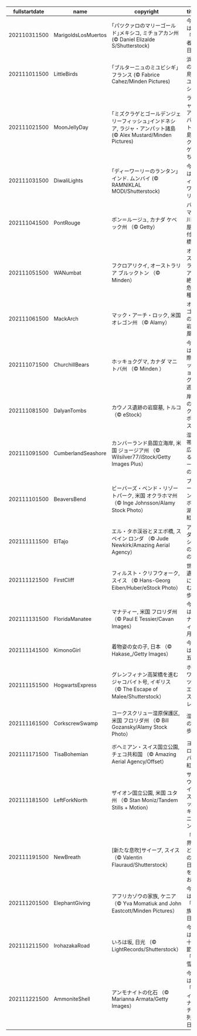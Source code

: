 |fullstartdate|name|copyright|title|image|
|--|--|--|--|--|
202110311500|MarigoldsLosMuertos|｢パツクァロのマリーゴールド｣メキシコ, ミチョアカン州 (© Daniel Elizalde S/Shutterstock)|今日は「死者の日」|![](/ja-JP/2021/11/202110311500MarigoldsLosMuertos.jpg)|
202111011500|LittleBirds|｢ブルターニュのミユビシギ｣フランス (© Fabrice Cahez/Minden Pictures)|浜辺の野鳥ミユビシギ|![](/ja-JP/2021/11/202111011500LittleBirds.jpg)|
202111021500|MoonJellyDay|｢ミズクラゲとゴールデンジェリーフィッシュ｣インドネシア, ラジャ・アンパット諸島  (© Alex Mustard/Minden Pictures)|ラジャ・アンパット諸島のクラゲたち|![](/ja-JP/2021/11/202111021500MoonJellyDay.jpg)|
202111031500|DiwaliLights|｢ディーワーリーのランタン｣インド. ムンバイ  (© RAMNIKLAL MODI/Shutterstock)|今日はディーワーリー|![](/ja-JP/2021/11/202111031500DiwaliLights.jpg)|
202111041500|PontRouge|ポン＝ルージュ,  カナダ ケベック州 （© Getty）|パルマー川の屋根付き橋|![](/ja-JP/2021/11/202111041500PontRouge.jpg)|
202111051500|WANumbat|フクロアリクイ, オーストラリア ブルックトン （© Minden）|オーストラリアの絶滅危惧種|![](/ja-JP/2021/11/202111051500WANumbat.jpg)|
202111061500|MackArch|マック・アーチ・ロック, 米国 オレゴン州 （© Alamy）|オレゴンの奇岩の風景|![](/ja-JP/2021/11/202111061500MackArch.jpg)|
202111071500|ChurchillBears|ホッキョクグマ, カナダ マニトバ州 （© Minden ）|今週は国際ホッキョクグマ週間|![](/ja-JP/2021/11/202111071500ChurchillBears.jpg)|
202111081500|DalyanTombs|カウノス遺跡の岩窟墓,  トルコ （© eStock）|岸壁のネクロポリス|![](/ja-JP/2021/11/202111081500DalyanTombs.jpg)|
202111091500|CumberlandSeashore|カンバーランド島国立海岸, 米国 ジョージア州 （© Wilsilver77/iStock/Getty Images Plus）|湿地帯に広がるオークの森|![](/ja-JP/2021/11/202111091500CumberlandSeashore.jpg)|
202111101500|BeaversBend|ビーバーズ・ベンド・リゾートパーク, 米国 オクラホマ州 （© Inge Johnsson/Alamy Stock Photo）|ブロークン・ボウ湖の紅葉|![](/ja-JP/2021/11/202111101500BeaversBend.jpg)|
202111111500|ElTajo|エル・タホ渓谷とヌエボ橋, スペイン ロンダ （© Jude Newkirk/Amazing Aerial Agency）|アンダルシアの崖の街|![](/ja-JP/2021/11/202111111500ElTajo.jpg)|
202111121500|FirstCliff|フィルスト・クリフウォーク, スイス （© Hans-Georg Eiben/Huber/eStock Photo）|世界遺産に臨む遊歩道|![](/ja-JP/2021/11/202111121500FirstCliff.jpg)|
202111131500|FloridaManatee|マナティー, 米国 フロリダ州 （© Paul E Tessier/Cavan Images）|今月はマナティー月間|![](/ja-JP/2021/11/202111131500FloridaManatee.jpg)|
202111141500|KimonoGirl|着物姿の女の子, 日本 （© Hakase_/Getty Images）|今日は七五三|![](/ja-JP/2021/11/202111141500KimonoGirl.jpg)|
202111151500|HogwartsExpress|グレンフィナン高架橋を進むジャコバイト号, イギリス （© The Escape of Malee/Shutterstock）|ホグワーツ・エクスプレス|![](/ja-JP/2021/11/202111151500HogwartsExpress.jpg)|
202111161500|CorkscrewSwamp|コークスクリュー湿原保護区, 米国 フロリダ州 （© Bill Gozansky/Alamy Stock Photo）|湿原の遊歩道|![](/ja-JP/2021/11/202111161500CorkscrewSwamp.jpg)|
202111171500|TisaBohemian|ボヘミアン・スイス国立公園, チェコ共和国 （© Amazing Aerial Agency/Offset）|ヨーロッパの紅葉|![](/ja-JP/2021/11/202111171500TisaBohemian.jpg)|
202111181500|LeftForkNorth|ザイオン国立公園, 米国 ユタ州 （© Stan Moniz/Tandem Stills + Motion）|サブウェイ・スロットキャニオン|![](/ja-JP/2021/11/202111181500LeftForkNorth.jpg)|
202111191500|NewBreath|[新たな息吹]サイープ, スイス （© Valentin Flauraud/Shutterstock）|「世界子どもの日」を祝おう|![](/ja-JP/2021/11/202111191500NewBreath.jpg)|
202111201500|ElephantGiving|アフリカゾウの家族, ケニア （© Yva Momatiuk and John Eastcott/Minden Pictures）|今日は「家族の日」|![](/ja-JP/2021/11/202111201500ElephantGiving.jpg)|
202111211500|IrohazakaRoad|いろは坂, 日光 （© LightRecords/Shutterstock）|今日は二十四節気「小雪」|![](/ja-JP/2021/11/202111211500IrohazakaRoad.jpg)|
202111221500|AmmoniteShell|アンモナイトの化石 （© Marianna Armata/Getty Images）|今日は「フィボナッチ数列の日」|![](/ja-JP/2021/11/202111221500AmmoniteShell.jpg)|
